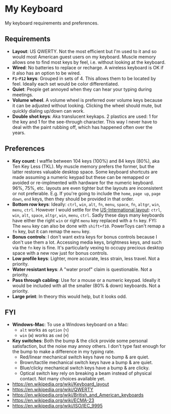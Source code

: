 # My Keyboard

My keyboard requirements and preferences.

## Requirements

- **Layout**: US QWERTY. Not the most efficient but I'm used to it and so would most American guest users on my keyboard. Muscle memory allows one to find most keys by feel, i.e. without looking at the keyboard.
- **Wired**: No batteries to replace or recharge. A wireless keyboard is OK if it also has an option to be wired.
- **`F1`-`F12` keys**: Grouped in sets of 4. This allows them to be located by feel. Ideally each set would be color differentiated.
- **Quiet**: People get annoyed when they can hear your typing during meetings.
- **Volume wheel**. A volume wheel is preferred over volume keys because it can be adjusted without looking. Clicking the wheel should mute, but quickly dialing up/down can work.
- **Double shot keys**: Aka translucent keykaps. 2 plastics are used: 1 for the key and 1 for the see-through character. This way I never have to deal with the paint rubbing off, which has happened often over the years.

## Preferences

- **Key count**: I waffle between 104 keys (100%) and 84 keys (80%), aka Ten Key Less (TKL). My muscle memory prefers the former, but the latter restores valuable desktop space. Some keyboard shortcuts are made assuming a numeric keypad but these can be remapped or avoided or re-implmented with hardware for the numeric keyboard. 96%, 75%, etc. layouts are even tighter but the layouts are inconsistent or not preferable. E.g. If you're going to include the `home`, `page up`, `page down`, `end` keys, then they should be provided in that order.
- **Bottom row keys**: Ideally: `ctrl`, `win`, `alt`, `fn`, `menu`, `space`, `fn`, `altgr`, `win`, `menu`, `ctrl`. However I would settle for the [US-International layout](https://en.wikipedia.org/wiki/British_and_American_keyboards#/media/File:KB_US-International.svg): `ctrl`, `win`, `alt`, `space`, `altgr`, `win`, `menu`, `ctrl`. Sadly these days many keyboards have either the right `win` or right `menu` key replaced with a `fn` key. FYI: The `menu` key can also be done with `shift+f10`. PowerToys can't remap a `fn` key, but it can remap the `menu` key.
- **Bonus controls**: I don't want extra keys for bonus controls because I don't use them a lot. Accessing media keys, brightness keys, and such via the `fn` key is fine. It's particularly vexing to occupy precious desktop space with a new row just for bonus controls.
- **Low profile keys**: Lighter, more accurate, less strain, less travel. Not a priority.
- **Water resistant keys**: A "water proof" claim is questionable. Not a priority.
- **Pass through cabling**: Use for a mouse or a numeric keypad. Ideally it would be included with all the smaller (80% & down) keyboards. Not a priority.
- **Large print**: In theory this would help, but it looks odd.

## FYI

- **Windows-Mac**: To use a Windows keyboard on a Mac:
  - `alt` works as `option` (`⌥`)
  - `win` (`⊞`) works as `cmd` (`⌘`)
- **Key switches**: Both the bump & the click provide some personal satisfaction, but the noise may annoy others. I don't type fast enough for the bump to make a difference in my typing rate.
  - Red/linear mechanical switch keys have no bump & are quiet.
  - Brown/tactile mechanical switch keys have a bump & are quiet.
  - Blue/clicky mechanical switch keys have a bump & are clicky.
  - Optical switch key rely on breaking a beam instead of physical contact. Not many choices available yet.
- https://en.wikipedia.org/wiki/Keyboard_layout
- https://en.wikipedia.org/wiki/QWERTY
- https://en.wikipedia.org/wiki/British_and_American_keyboards
- https://en.wikipedia.org/wiki/ECMA-23
- https://en.wikipedia.org/wiki/ISO/IEC_9995
